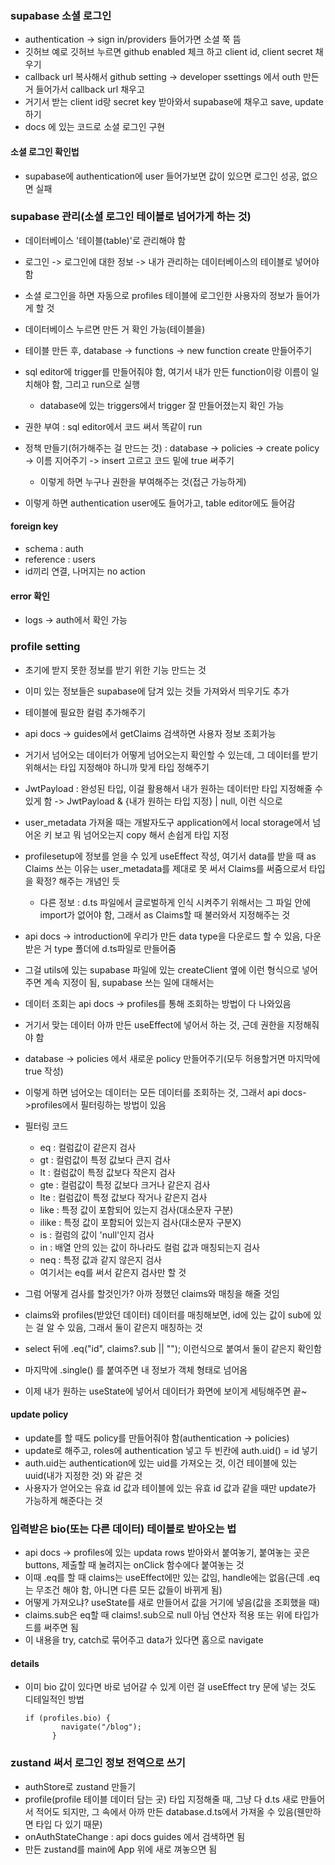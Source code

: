 ### supabase 소셜 로그인

- authentication -> sign in/providers 들어가면 소셜 쭉 뜸
- 깃허브 예로 깃허브 누르면 github enabled 체크 하고 client id, client secret 채우기
- callback url 복사해서 github setting -> developer ssettings 에서 outh 만든거 들어가서 callback url 채우고
- 거기서 받는 client id랑 secret key 받아와서 supabase에 채우고 save, update하기
- docs 에 있는 코드로 소셜 로그인 구현

#### 소셜 로그인 확인법

- supabase에 authentication에 user 들어가보면 값이 있으면 로그인 성공, 없으면 실패

### supabase 관리(소셜 로그인 테이블로 넘어가게 하는 것)

- 데이터베이스 '테이블(table)'로 관리해야 함
- 로그인 -> 로그인에 대한 정보 -> 내가 관리하는 데이터베이스의 테이블로 넣어야 함
- 소셜 로그인을 하면 자동으로 profiles 테이블에 로그인한 사용자의 정보가 들어가게 할 것
- 데이터베이스 누르면 만든 거 확인 가능(테이블을)
- 테이블 만든 후, database -> functions -> new function create 만들어주기
- sql editor에 trigger를 만들어줘야 함, 여기서 내가 만든 function이랑 이름이 일치해야 함, 그리고 run으로 실행
  - database에 있는 triggers에서 trigger 잘 만들어졌는지 확인 가능
- 권한 부여 : sql editor에서 코드 써서 똑같이 run
- 정책 만들기(허가해주는 걸 만드는 것) : database -> policies -> create policy -> 이름 지어주기 -> insert 고르고 코드 밑에 true 써주기

  - 이렇게 하면 누구나 권한을 부여해주는 것(접근 가능하게)

- 이렇게 하면 authentication user에도 들어가고, table editor에도 들어감

#### foreign key

- schema : auth
- reference : users
- id끼리 연결, 나머지는 no action

#### error 확인

- logs -> auth에서 확인 가능

### profile setting

- 초기에 받지 못한 정보를 받기 위한 기능 만드는 것
- 이미 있는 정보들은 supabase에 담겨 있는 것들 가져와서 띄우기도 추가

- 테이블에 필요한 컬럼 추가해주기
- api docs -> guides에서 getClaims 검색하면 사용자 정보 조회가능
- 거기서 넘어오는 데이터가 어떻게 넘어오는지 확인할 수 있는데, 그 데이터를 받기 위해서는 타입 지정해야 하니까 맞게 타입 정해주기
- JwtPayload : 완성된 타입, 이걸 활용해서 내가 원하는 데이터만 타입 지정해줄 수 있게 함 -> JwtPayload & {내가 원하는 타입 지정} | null, 이런 식으로
- user_metadata 가져올 때는 개발자도구 application에서 local storage에서 넘어온 키 보고 뭐 넘어오는지 copy 해서 손쉽게 타입 지정

- profilesetup에 정보를 얻을 수 있게 useEffect 작성, 여기서 data를 받을 때 as Claims 쓰는 이유는 user_metadata를 제대로 못 써서 Claims를 써줌으로서 타입을 확정? 해주는 개념인 듯

  - 다른 정보 : d.ts 파일에서 글로벌하게 인식 시켜주기 위해서는 그 파일 안에 import가 없어야 함, 그래서 as Claims할 때 불러와서 지정해주는 것

- api docs -> introduction에 우리가 만든 data type을 다운로드 할 수 있음, 다운 받은 거 type 폴더에 d.ts파일로 만들어줌
- 그걸 utils에 있는 supabase 파일에 있는 createClient 옆에 <Database> 이런 형식으로 넣어주면 계속 지정이 됨, supabase 쓰는 일에 대해서는
- 데이터 조회는 api docs -> profiles를 통해 조회하는 방법이 다 나와있음
- 거기서 맞는 데이터 아까 만든 useEffect에 넣어서 하는 것, 근데 권한을 지정해줘야 함
- database -> policies 에서 새로운 policy 만들어주기(모두 허용할거면 마지막에 true 작성)

- 이렇게 하면 넘어오는 데이터는 모든 데이터를 조회하는 것, 그래서 api docs->profiles에서 필터링하는 방법이 있음

- 필터링 코드

  - eq : 컬럼값이 같은지 검사
  - gt : 컬럼값이 특정 값보다 큰지 검사
  - lt : 컬럼값이 특정 값보다 작은지 검사
  - gte : 컬럼값이 특정 값보다 크거나 같은지 검사
  - lte : 컬럼값이 특정 값보다 작거나 같은지 검사
  - like : 특정 값이 포함되어 있는지 검사(대소문자 구분)
  - ilike : 특정 값이 포함되어 있는지 검사(대소문자 구분X)
  - is : 컬럼의 값이 'null'인지 검사
  - in : 배열 안의 있는 값이 하나라도 컬럼 값과 매칭되는지 검사
  - neq : 특정 값과 같지 않은지 검사
  - 여기서는 eq를 써서 같은지 검사만 할 것

- 그럼 어떻게 검사를 할것인가? 아까 정했던 claims와 매칭을 해줄 것임
- claims와 profiles(받았던 데이터) 데이터를 매칭해보면, id에 있는 값이 sub에 있는 걸 알 수 있음, 그래서 둘이 같은지 매칭하는 것
- select 뒤에 .eq("id", claims?.sub || ""); 이런식으로 붙여서 둘이 같은지 확인함
- 마지막에 .single() 를 붙여주면 내 정보가 객체 형태로 넘어옴
- 이제 내가 원하는 useState에 넣어서 데이터가 화면에 보이게 세팅해주면 끝~

#### update policy

- update를 할 때도 policy를 만들어줘야 함(authentication -> policies)
- update로 해주고, roles에 authentication 넣고 두 빈칸에 auth.uid() = id 넣기
- auth.uid는 authentication에 있는 uid를 가져오는 것, 이건 테이블에 있는 uuid(내가 지정한 것) 와 같은 것
- 사용자가 얻어오는 유효 id 값과 테이블에 있는 유효 id 값과 같을 때만 update가 가능하게 해준다는 것

### 입력받은 bio(또는 다른 데이터) 테이블로 받아오는 법

- api docs -> profiles에 있는 updata rows 받아와서 붙여놓기, 붙여놓는 곳은 buttons, 제출할 때 눌려지는 onClick 함수에다 붙여놓는 것
- 이때 .eq를 할 때 claims는 useEffect에만 있는 값임, handle에는 없음(근데 .eq는 무조건 해야 함, 아니면 다른 모든 값들이 바뀌게 됨)
- 어떻게 가져오냐? useState를 새로 만들어서 값을 거기에 넣음(값을 조회했을 때)
- claims.sub은 eq할 때 claims!.sub으로 null 아님 연산자 적용 또는 위에 타입가드를 써주면 됨
- 이 내용을 try, catch로 묶어주고 data가 있다면 홈으로 navigate

#### details

- 이미 bio 값이 있다면 바로 넘어갈 수 있게 이런 걸 useEffect try 문에 넣는 것도 디테일적인 방법
  ```
  if (profiles.bio) {
          navigate("/blog");
        }
  ```

### zustand 써서 로그인 정보 전역으로 쓰기

- authStore로 zustand 만들기
- profile(profile 테이블 데이터 담는 곳) 타입 지정해줄 때, 그냥 다 d.ts 새로 만들어서 적어도 되지만, 그 속에서 아까 만든 database.d.ts에서 가져올 수 있음(웬만하면 타입 다 있기 때문)
- onAuthStateChange : api docs guides 에서 검색하면 됨
- 만든 zustand를 main에 App 위에 새로 껴놓으면 됨
